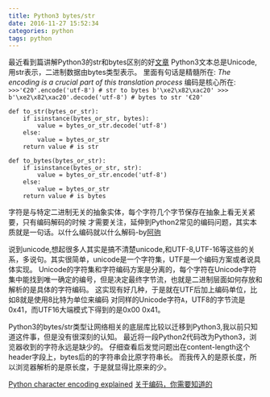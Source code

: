 ```yaml
---
title: Python3 bytes/str
date: 2016-11-27 15:52:34
categories: python
tags: python
---
```

最近看到篇讲解Python3的str和bytes区别的好[文章](http://eli.thegreenplace.net/2012/01/30/the-bytesstr-dichotomy-in-python-3)
Python3文本总是Unicode,用str表示，二进制数据由bytes类型表示。
里面有句话是精髓所在: *The encoding is a crucial part of this translation process*
编码是核心所在:
    ```
    >>>'€20'.encode('utf-8') # str to bytes
    b'\xe2\x82\xac20'
    >>> b'\xe2\x82\xac20'.decode('utf-8') # bytes to str
    '€20'
    ```

```
def to_str(bytes_or_str):
    if isinstance(bytes_or_str, bytes):
        value = bytes_or_str.decode('utf-8')
    else:
        value = bytes_or_str
    return value # is str

def to_bytes(bytes_or_str):
    if isinstance(bytes_or_str, str):
        value = bytes_or_str.encode('utf-8')
    else:
        value = bytes_or_str
    return value # is bytes
```
字符是与特定二进制无关的抽象实体，每个字符几个字节保存在抽象上看无关紧要，只有编码解码的时候
才需要关注，延伸到Python2常见的编码问题，其实本质就是一句话。以什么编码就以什么解码-by[阿驹](http://aju.space/2015/11/10/Python-character-encoding-explained.html)


说到unicode,想起很多人其实是搞不清楚unicode,和UTF-8,UTF-16等这些的关系，多说句。其实很简单，unicode是一个字符集，UTF是一个编码方案或者说具体实现。
Unicode的字符集和字符编码方案是分离的，每个字符在Unicode字符集中能找到唯一确定的编号，但是决定最终字节流，也就是二进制层面如何存放和解析的是具体的字符编码。
这实现有好几种，于是就在UTF后加上编码单位，比如8就是使用8比特为单位来编码 对同样的Unicode字符`A`，UTF8的字节流是0x41，而UTF16大端模式下得到的是0x00 0x41。

Python3的bytes/str类型让网络相关的底层库比较以迁移到Python3,我以前只知道这件事，但是没有很深刻的认知。
最近将一段Python2代码改为Python3，浏览器收到的字符永远是缺少的。
仔细查看后发觉问题出在content-length这个header字段上，bytes后的的字符串会比原字符串长。
而我传入的是原长度，所以浏览器解析的是原长度，于是就显得比原来的少。

[Python character encoding explained](http://aju.space/2015/11/10/Python-character-encoding-explained.html)
[关于编码，你需要知道的](http://www.imkevinyang.com/2010/06/%E5%85%B3%E4%BA%8E%E5%AD%97%E7%AC%A6%E7%BC%96%E7%A0%81%EF%BC%8C%E4%BD%A0%E6%89%80%E9%9C%80%E8%A6%81%E7%9F%A5%E9%81%93%E7%9A%84.html)
